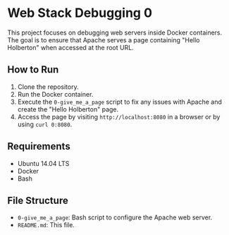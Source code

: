 # Web Stack Debugging 0

This project focuses on debugging web servers inside Docker containers. The goal is to ensure that Apache serves a page containing "Hello Holberton" when accessed at the root URL.

## How to Run

1. Clone the repository.
2. Run the Docker container.
3. Execute the `0-give_me_a_page` script to fix any issues with Apache and create the "Hello Holberton" page.
4. Access the page by visiting `http://localhost:8080` in a browser or by using `curl 0:8080`.

## Requirements

- Ubuntu 14.04 LTS
- Docker
- Bash

## File Structure

- `0-give_me_a_page`: Bash script to configure the Apache web server.
- `README.md`: This file.
